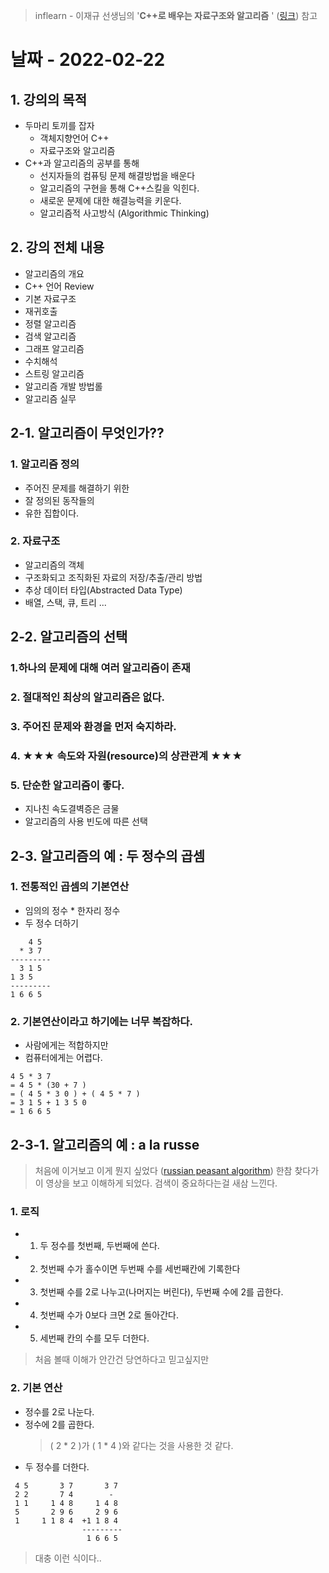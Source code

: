 > inflearn - 이재규 선생님의 '**C++로 배우는 자료구조와 알고리즘** ' ([링크](https://url.kr/l3b1pr)) 참고
# 날짜 - 2022-02-22
## 1. 강의의 목적
* 두마리 토끼를 잡자
  * 객체지향언어 C++
  * 자료구조와 알고리즘
* C++과 알고리즘의 공부를 통해
  * 선지자들의 컴퓨팅 문제 해결방법을 배운다
  * 알고리즘의 구현을 통해 C++스킬을 익힌다.
  * 새로운 문제에 대한 해결능력을 키운다.
  * 알고리즘적 사고방식 (Algorithmic Thinking)
## 2. 강의 전체 내용
* 알고리즘의 개요
* C++ 언어 Review
* 기본 자료구조
* 재귀호출
* 정렬 알고리즘
* 검색 알고리즘
* 그래프 알고리즘
* 수치해석
* 스트링 알고리즘
* 알고리즘 개발 방법롤
* 알고리즘 실무

## 2-1. 알고리즘이 무엇인가??
  ### 1. 알고리즘 정의
  * 주어진 문제를 해결하기 위한
  * 잘 정의된 동작들의
  * 유한 집합이다.
  ### 2. 자료구조
  * 알고리즘의 객체
  * 구조화되고 조직화된 자료의 저장/추출/관리 방법
  * 추상 데이터 타입(Abstracted Data Type)
  * 배열, 스택, 큐, 트리 ...
## 2-2. 알고리즘의 선택
### 1.하나의 문제에 대해 여러 알고리즘이 존재
### 2. 절대적인 최상의 알고리즘은 없다.
### 3. 주어진 문제와 환경을 먼저 숙지하라.
### 4. ★★★ 속도와 자원(resource)의 상관관계 ★★★
### 5. 단순한 알고리즘이 좋다.
* 지나친 속도결벽증은 금물
* 알고리즘의 사용 빈도에 따른 선택
## 2-3. 알고리즘의 예 : 두 정수의 곱셈
### 1. 전통적인 곱셈의 기본연산
* 임의의 정수 * 한자리 정수
* 두 정수 더하기
```
    4 5
  * 3 7
---------
  3 1 5
1 3 5
---------
1 6 6 5
```

### 2. 기본연산이라고 하기에는 너무 복잡하다.
* 사람에게는 적합하지만
* 컴퓨터에게는 어렵다.
```
4 5 * 3 7
= 4 5 * (30 + 7 )
= ( 4 5 * 3 0 ) + ( 4 5 * 7 )
= 3 1 5 + 1 3 5 0
= 1 6 6 5
```
## 2-3-1. 알고리즘의 예 : a la russe
> 처음에 이거보고 이게 뭔지 싶었다
> ([russian peasant algorithm](https://www.youtube.com/watch?v=qHXsKyVSPOU)) 한참 찾다가 이 영상을 보고 이해하게 되었다.
> 검색이 중요하다는걸 새삼 느낀다.
### 1. 로직
* 1. 두 정수를 첫번째, 두번째에 쓴다.
* 2. 첫번째 수가 홀수이면 두번째 수를 세번째칸에 기록한다
* 3. 첫번째 수를 2로 나누고(나머지는 버린다), 두번째 수에 2를 곱한다.
* 4. 첫번째 수가 0보다 크면 2로 돌아간다.
* 5. 세번째 칸의 수를 모두 더한다.
> 처음 볼때 이해가 안간건 당연하다고 믿고싶지만
### 2. 기본 연산
* 정수를 2로 나눈다.
* 정수에 2를 곱한다.
  > ( 2 * 2 )가 ( 1 * 4 )와 같다는 것을 사용한 것 같다.
* 두 정수를 더한다.
```
 4 5       3 7       3 7
 2 2       7 4        -
 1 1     1 4 8     1 4 8
 5       2 9 6     2 9 6
 1     1 1 8 4  +1 1 8 4
                ---------
                 1 6 6 5
```
> 대충 이런 식이다..
